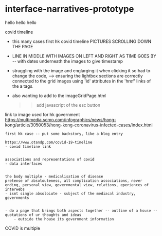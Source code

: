 # interface-narratives-prototype

hello hello hello

covid timeline 
- this many cases first 
hk covid timeline 
PICTURES SCROLLING DOWN THE PAGE 
- LINE IN MIDDLE WITH IMAGES ON LEFT AND RIGHT AS TIME GOES BY -- with dates underneath the images to give timestamp


- struggling with the image and englarging it when clicking it so had to change the code, -->  ensuring the lightbox sections are correctly connected to the grid images using 'id' attributes in the 'href' links of the a tags. 

- also wanting to add to the imageGridPage.html 
    >> add javascript of the esc button


link to image used for hk government 
    https://multimedia.scmp.com/infographics/news/hong-kong/article/3050053/hong-kong-coronavirus-infected-cases/index.html 

    first hk case -- put some backstory, like a blog entry

    https://www.otandp.com/covid-19-timeline 
    - covid timeline link 


    associations and representations of covid 
    - data interfaces
    
    
    the body multiple - medicalisation of disease 
    pretense of absolouteness, all complication associations, never ending, personal view, governmental view, relations, eperiences of interwebs
    - isnt single absoloiute - subject of the mediacal industry, governments 


    - do a page that brings both aspects together -- outline of a house -- quotations of ur thoughts and ideas
        - outside the house its government information

COVID is multiple